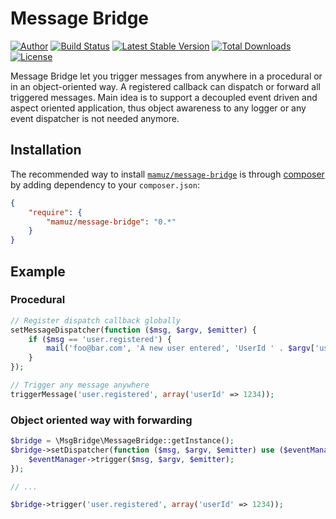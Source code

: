 Message Bridge
=================

[![Author](http://img.shields.io/badge/author-@mamuz_de-blue.svg?style=flat-square)](https://twitter.com/mamuz_de)
[![Build Status](https://img.shields.io/travis/mamuz/message-bridge.svg?style=flat-square)](https://travis-ci.org/mamuz/message-bridge)
[![Latest Stable Version](https://img.shields.io/packagist/v/mamuz/message-bridge.svg?style=flat-square)](https://packagist.org/packages/mamuz/message-bridge)
[![Total Downloads](https://img.shields.io/packagist/dt/mamuz/message-bridge.svg?style=flat-square)](https://packagist.org/packages/mamuz/message-bridge)
[![License](https://img.shields.io/packagist/l/mamuz/message-bridge.svg?style=flat-square)](https://packagist.org/packages/mamuz/message-bridge)

Message Bridge let you trigger messages from anywhere in a procedural or in an object-oriented way.
A registered callback can dispatch or forward all triggered messages.
Main idea is to support a decoupled event driven and aspect oriented application, thus object awareness to any
logger or any event dispatcher is not needed anymore.

## Installation

The recommended way to install
[`mamuz/message-bridge`](https://packagist.org/packages/mamuz/message-bridge) is through
[composer](http://getcomposer.org/) by adding dependency to your `composer.json`:

```json
{
    "require": {
        "mamuz/message-bridge": "0.*"
    }
}
```

## Example

### Procedural

```php
// Register dispatch callback globally
setMessageDispatcher(function ($msg, $argv, $emitter) {
    if ($msg == 'user.registered') {
        mail('foo@bar.com', 'A new user entered', 'UserId ' . $argv['userId']);
    }
});

// Trigger any message anywhere
triggerMessage('user.registered', array('userId' => 1234));
```

### Object oriented way with forwarding

```php
$bridge = \MsgBridge\MessageBridge::getInstance();
$bridge->setDispatcher(function ($msg, $argv, $emitter) use ($eventManager) {
    $eventManager->trigger($msg, $argv, $emitter);
});

// ...

$bridge->trigger('user.registered', array('userId' => 1234));
```
